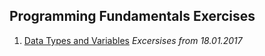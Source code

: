 <h2>Programming Fundamentals Exercises</h2>

1. <a href="https://github.com/Koceto/SoftUni/tree/master/Programming%20Fundamentals/Data%20Types%20and%20Variables">Data Types and Variables</a>
    <i>Excersises from 18.01.2017</i>
